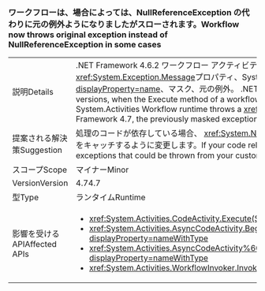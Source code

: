 ### <a name="workflow-now-throws-original-exception-instead-of-nullreferenceexception-in-some-cases"></a><span data-ttu-id="ef9c2-101">ワークフローは、場合によっては、NullReferenceException の代わりに元の例外ようになりましたがスローされます。</span><span class="sxs-lookup"><span data-stu-id="ef9c2-101">Workflow now throws original exception instead of NullReferenceException in some cases</span></span>

|   |   |
|---|---|
|<span data-ttu-id="ef9c2-102">説明</span><span class="sxs-lookup"><span data-stu-id="ef9c2-102">Details</span></span>|<span data-ttu-id="ef9c2-103">.NET Framework 4.6.2 ワークフロー アクティビティの Execute メソッドを使用して例外をスローした場合、以前のバージョンで、<code>null</code>値を<xref:System.Exception.Message>プロパティ、System.Activities ワークフロー ランタイムは、スロー、 <xref:System.NullReferenceException?displayProperty=name>、マスク、元の例外。 .NET Framework 4.7 以前マスクは、例外がスローされます。</span><span class="sxs-lookup"><span data-stu-id="ef9c2-103">In the .NET Framework 4.6.2 and earlier versions, when the Execute method of a workflow activity throws an exception with a <code>null</code> value for the <xref:System.Exception.Message> property, the System.Activities Workflow runtime throws a <xref:System.NullReferenceException?displayProperty=name>, masking the original exception.In the .NET Framework 4.7, the previously masked exception is thrown.</span></span>|
|<span data-ttu-id="ef9c2-104">提案される解決策</span><span class="sxs-lookup"><span data-stu-id="ef9c2-104">Suggestion</span></span>|<span data-ttu-id="ef9c2-105">処理のコードが依存している場合、 <xref:System.NullReferenceException?displayProperty=name>、でした、カスタム アクティビティからスローされる例外をキャッチするように変更します。</span><span class="sxs-lookup"><span data-stu-id="ef9c2-105">If your code relies on handling the <xref:System.NullReferenceException?displayProperty=name>, change it to catch the exceptions that could be thrown from your custom activities.</span></span>|
|<span data-ttu-id="ef9c2-106">スコープ</span><span class="sxs-lookup"><span data-stu-id="ef9c2-106">Scope</span></span>|<span data-ttu-id="ef9c2-107">マイナー</span><span class="sxs-lookup"><span data-stu-id="ef9c2-107">Minor</span></span>|
|<span data-ttu-id="ef9c2-108">Version</span><span class="sxs-lookup"><span data-stu-id="ef9c2-108">Version</span></span>|<span data-ttu-id="ef9c2-109">4.7</span><span class="sxs-lookup"><span data-stu-id="ef9c2-109">4.7</span></span>|
|<span data-ttu-id="ef9c2-110">型</span><span class="sxs-lookup"><span data-stu-id="ef9c2-110">Type</span></span>|<span data-ttu-id="ef9c2-111">ランタイム</span><span class="sxs-lookup"><span data-stu-id="ef9c2-111">Runtime</span></span>|
|<span data-ttu-id="ef9c2-112">影響を受ける API</span><span class="sxs-lookup"><span data-stu-id="ef9c2-112">Affected APIs</span></span>|<ul><li><xref:System.Activities.CodeActivity.Execute(System.Activities.CodeActivityContext)?displayProperty=nameWithType></li><li><xref:System.Activities.AsyncCodeActivity.BeginExecute(System.Activities.AsyncCodeActivityContext,System.AsyncCallback,System.Object)?displayProperty=nameWithType></li><li><xref:System.Activities.AsyncCodeActivity%601.BeginExecute(System.Activities.AsyncCodeActivityContext,System.AsyncCallback,System.Object)?displayProperty=nameWithType></li><li><xref:System.Activities.WorkflowInvoker.Invoke?displayProperty=nameWithType></li></ul>|

